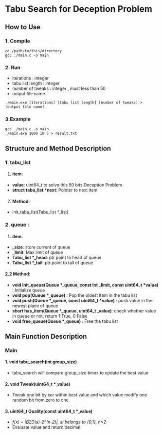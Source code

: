 # Tabu Search for Deception Problem
## How to Use
### 1. Compile
```
cd /path/to/this/directory
gcc ./main.c -o main
```
### 2. Run
* iterations : integer
* tabu list length : integer
* number of tweaks : integer , must less than 50
* output file name
```
./main.exe [iterations] [tabu list length] [number of tweaks] > [output file name]
```
### 3.Example
```
gcc ./main.c -o main
./main.exe 1000 10 5 > result.txt
```

## Structure and Method Description
### 1. tabu_list
1. #### item:
* **value**: uint64_t to solve this 50 bits Deception Problem
* **struct tabu_list \*next**: Pointer to next item
2. #### Method:
* init_tabu_list(Tabu_list *_list)

### 2. queue :
1. #### item:
* **_size**: store current of queue 
* **_limit**: Max limit of queue
* **Tabu_list \*_head**: ptr point to head of queue
* **Tabu_list \*_tail**: ptr point to tail of queue

#### 2.2 Method:
* **void init_queue(Queue \*_queue, const int _limit, const uint64_t \*value)** : Initialize queue
* **void pop(Queue \*_queue)** : Pop the oldest item in the tabu list
* **void push(Queue \*_queue, const uint64_t \*value)** : push value in the newest place of queue
* **short has_item(Queue \*_queue, uint64_t _value)**: check whether value in queue or not, return 1:True, 0:False
* **void free_queue(Queue \*_queue)** : Free the tabu list


## Main Function Description

### Main
#### 1. **void tabu_search(int group_size)**
* tabu_search will compare group_size times to update the best value
#### 2. **void Tweak(uint64_t \*_value)**
* Tweak one bit by xor within best value and which value modify one random bit from zero to one
#### 3. **uint64_t Quality(const uint64_t \*_value)**
* *f(x) = |B2D(s)-2^(n-2)|, si belongs to {0,1}, n>2*
* Evaluate value and return decimal
